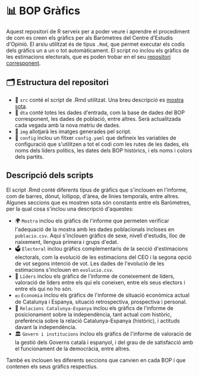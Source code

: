 # 📊 BOP Gràfics

Aquest repositori de R serveix per a poder veure i aprendre el procediment de com es creen els gràfics per als Baròmetres del Centre d'Estudis d'Opinió. El arxiu utilitzat és de tipus `.Rmd`, que permet executar els codis dels gràfics un a un o tot automàticament. El script no inclou els gràfics de les estimacions electorals, que es poden trobar en el seu [repositori corresponent](https://github.com/ceopinio/ceo-estimacions/blob/main/src/report-figures.R).

## 🗂 Estructura del repositori

-  📁 `src` conté el script de .Rmd utilitzat. Una breu descripció es [mostra sota](#descripció-del-script).
-  📁 `dta` conté totes les dades d'entrada, com la base de dades del BOP corresponent, les dades de població, entre altres. Serà actualitzada cada vegada amb la nova matriu de dades. 
-  📁 `img` allotjarà les imatges generades pel script. 
-  📁 `config` inclou un fitxer `config.yaml` que defineix les variables de configuració que s'utilitzen a tot el codi com les rutes de les dades, els noms dels líders polítics, les dates dels BOP històrics, i els noms i colors dels partits. 

## Descripció dels scripts

El script .Rmd conté diferents tipus de gràfics que s'inclouen en l'informe, com de barres, dònut, lollipop, d'àrea, de línies temporals, entre altres. Algunes seccions que es mostren sota són constants entre els Baròmetres, per la qual cosa s'inclou una descripció d'aquestes:

- 🌍 `Mostra` inclou els gràfics de l'informe que permeten verificar l'adequació de la 
mostra amb les dades poblacionals incloses en `poblacio.csv`. Aquí s'inclouen gràfics de sexe, nivell d'estudis, lloc de naixement, llengua primera i grups d'edat.
- 🗳️ `Electoral` inclou gràfics complementaris de la secció d'estimacions electorals, com la evolució de les estimacions del CEO i la segona opció de vot segons intenció de vot. Les dades de l'evolució de les estimacions s'inclouen en `evolucio.csv`.
- 📢  `Líders` inclou els gràfics de l'informe de coneixement de líders, valoració de líders 
entre els qui els coneixen, entre els seus electors i entre els qui no ho són. 
- 💶  `Economia` inclou els gràfics de l'informe de situació econòmica actual de Catalunya 
i Espanya, situació retrospectiva, prospectiva i personal.
- 🤝  `Relacions Catalunya-Espanya` inclou els gràfics de l'informe de posicionament sobre la independència, tant actual 
com històric, preferència sobre la relació Catalunya-Espanya (històric), i actituds davant la independència.
- 🏛️ `Govern i institucions` inclou els gràfics de l'informe de valoració de la gestió dels Governs català i espanyol, i del grau de de satisfacció amb el 
funcionament de la democràcia, entre altres.

També es inclouen les diferents seccions que canvien en cada BOP i que contenen els seus gràfics respectius.
